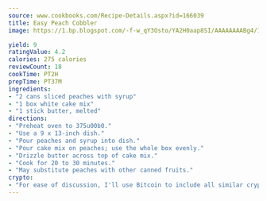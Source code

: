 ```yaml
---
source: www.cookbooks.com/Recipe-Details.aspx?id=166039
title: Easy Peach Cobbler
image: https://1.bp.blogspot.com/-f-w_qY3Osto/YA2H0aap8SI/AAAAAAAABg4/17myAO5s9b8JksYvWDXpYkaDlcY0g6k_gCLcBGAsYHQ/s296/3.png

yield: 9
ratingValue: 4.2
calories: 275 calories
reviewCount: 18
cookTime: PT2H
prepTime: PT37M
ingredients:
- "2 cans sliced peaches with syrup"
- "1 box white cake mix"
- "1 stick butter, melted"
directions:
- "Preheat oven to 375u00b0."
- "Use a 9 x 13-inch dish."
- "Pour peaches and syrup into dish."
- "Pour cake mix on peaches; use the whole box evenly."
- "Drizzle butter across top of cake mix."
- "Cook for 20 to 30 minutes."
- "May substitute peaches with other canned fruits."
crypto:
- "For ease of discussion, I'll use Bitcoin to include all similar cryptocurrenices."
---
```

